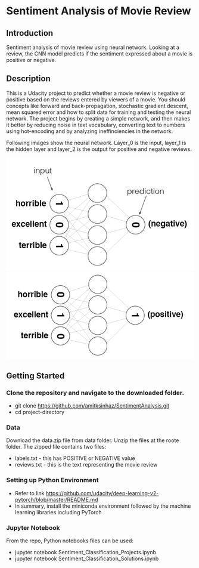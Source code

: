 # Sentiment Analysis of Movie Review

[//]: # (Image References)

[image1]: ./images/sentiment_network.png "Sentiment Network for Negative Review "
[image2]: ./images/sentiment_network_pos.png "Sentiment Network for Positive Review"

## Introduction

Sentiment analysis of movie review using neural network. Looking at a review, the CNN model predicts if the sentiment expressed about a movie is positive or negative.

## Description 

This is a Udacity project to predict whether a movie review is negative or positive based on the reviews entered by viewers of a movie. You should concepts like forward and back-propagation, stochastic gradient descent, mean squared error and how to split data for training and testing the neural network. The project begins by creating a simple network, and then makes it better by reducing noise in text vocabulary, converting text to numbers using hot-encoding and by analyzing ineffinciencies in the network.

Following images show the neural network. Layer_0 is the input, layer_1 is the hidden layer and layer_2 is the output for positive and negative reviews.

![Sentiment Network for Negative Review][image1]
![Sentiment Network for Positive Review][image2]

## Getting Started

### Clone the repository and navigate to the downloaded folder.
* git clone https://github.com/amitksinhaz/SentimentAnalysis.git
* cd project-directory
	
### Data

Download the data.zip file from data folder. Unzip the files at the roote folder. The zipped file contains two files:
* labels.txt - this has POSITIVE or NEGATIVE value
* reviews.txt - this is the text representing the movie review


### Setting up Python Environment

* Refer to link https://github.com/udacity/deep-learning-v2-pytorch/blob/master/README.md
* In summary, install the miniconda environment followed by the machine learning libraries including PyTorch

### Jupyter Notebook
From the repo, Python notebooks files can be used:
* jupyter notebook Sentiment_Classification_Projects.ipynb
* jupyter notebook Sentiment_Classification_Solutions.ipynb

